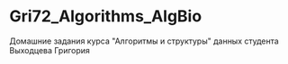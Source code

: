 # Gri72_Algorithms_AlgBio
Домашние задания курса "Алгоритмы и структуры" данных студента Выходцева Григория 
